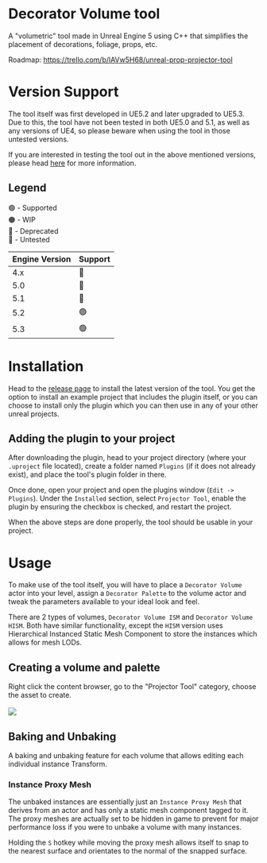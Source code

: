 # Decorator Volume tool
A "volumetric" tool made in Unreal Engine 5 using C++ that simplifies the placement of decorations, foliage, props, etc.

Roadmap: https://trello.com/b/lAVw5H68/unreal-prop-projector-tool

# Version Support
The tool itself was first developed in UE5.2 and later upgraded to UE5.3. Due to this, the tool have not been tested in both UE5.0 and 5.1, as well as any versions of UE4, so please beware when using the tool in those untested versions.

If you are interested in testing the tool out in the above mentioned versions, please head [here](https://github.com/lowkangxuan/decorator-volume-tool/issues/1) for more information.

## Legend
🟢 - Supported <br>
🟠 - WIP <br>
🔴 - Deprecated <br>
🔵 - Untested <br>

| Engine Version  | Support       |
| --------------- | ------------  |
| 4.x             | 🔵            |
| 5.0             | 🔵            |
| 5.1             | 🔵            |
| 5.2             | 🟢            |
| 5.3             | 🟢            |

# Installation
Head to the [release page](https://github.com/lowkangxuan/decorator-volume-tool/releases) to install the latest version of the tool.
You get the option to install an example project that includes the plugin itself, or you can choose to install only the plugin which you can then use in any of your other unreal projects.

## Adding the plugin to your project
After downloading the plugin, head to your project directory (where your `.uproject` file located), create a folder named `Plugins` (if it does not already exist), and place the tool's plugin folder in there.

Once done, open your project and open the plugins window (`Edit -> Plugins`). Under the `Installed` section, select `Projector Tool`, enable the plugin by ensuring the checkbox is checked, and restart the project.

When the above steps are done properly, the tool should be usable in your project.

# Usage
To make use of the tool itself, you will have to place a `Decorator Volume` actor into your level, assign a `Decorator Palette` to the volume actor and tweak the parameters available to your ideal look and feel.

There are 2 types of volumes, `Decorator Volume ISM` and `Decorator Volume HISM`. Both have similar functionality, except the `HISM` version uses Hierarchical Instanced Static Mesh Component to store the instances which allows for mesh LODs.

## Creating a volume and palette
Right click the content browser, go to the "Projector Tool" category, choose the asset to create.<br><br>
![](https://i.imgur.com/hA83q8W.png)

## Baking and Unbaking
A baking and unbaking feature for each volume that allows editing each individual instance Transform. 

### Instance Proxy Mesh
The unbaked instances are essentially just an `Instance Proxy Mesh` that derives from an actor and has only a static mesh component tagged to it. The proxy meshes are actually set to be hidden in game to prevent for major performance loss if you were to unbake a volume with many instances.

Holding the `S` hotkey while moving the proxy mesh allows itself to snap to the nearest surface and orientates to the normal of the snapped surface.
